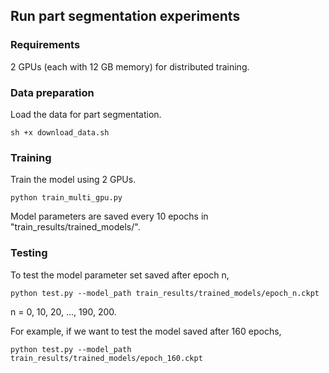 ## Run part segmentation experiments

### Requirements

2 GPUs (each with 12 GB memory) for distributed training.

### Data preparation 

Load the data for part segmentation.

```
sh +x download_data.sh
```

### Training 

Train the model using 2 GPUs. 

```
python train_multi_gpu.py
```

Model parameters are saved every 10 epochs in "train_results/trained_models/".

### Testing

To test the model parameter set saved after epoch n, 

```
python test.py --model_path train_results/trained_models/epoch_n.ckpt
```

n = 0, 10, 20, ..., 190, 200.

For example, if we want to test the model saved after 160 epochs, 

```
python test.py --model_path train_results/trained_models/epoch_160.ckpt
```
